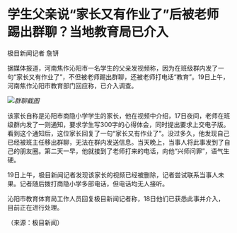 # 学生父亲说“家长又有作业了”后被老师踢出群聊？当地教育局已介入

极目新闻记者 詹钘

据媒体报道，河南焦作沁阳市一名学生的父亲发视频称，因为在班级群内发了一句“家长又有作业了”，不但被老师踢出群聊，还被老师打电话“教育”。19日上午，河南焦作沁阳市教育部门回应称，已介入调查。

![](https://inews.gtimg.com/om_bt/OevbTmn3cl7Edhg6OK91M6re3uejYmqjY-NhMqsh9jk5YAA/1000)_群聊截图_

该家长自称是沁阳市商隐小学学生的家长，他在视频中介绍，17日夜间，老师在班级群内发了一则通知，要求学生写300字的心得体会，同时提出要求上交电子版。看到这个通知后，这位家长回复了一句“家长又有作业了”。没过多久，他发现自己已经被班主任移出群聊，无法在群内发送信息。当天晚上，当事人将此事发到了自己的朋友圈。第二天一早，他就接到了老师打来的电话，向他“兴师问罪”，语气生硬。

19日上午，极目新闻记者发现该家长的视频已经被删除，记者尝试联系当事人未果。记者随后拨打商隐小学多部电话，但电话均无人接听。

沁阳市教育体育局工作人员回复极目新闻记者称，18日他们已获悉此事并介入，目前正在进行处理。

（来源：极目新闻）

